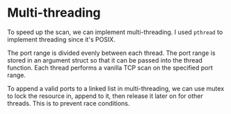 # Multi-threading

To speed up the scan, we can implement multi-threading. I used `pthread` to implement threading since it's POSIX.

The port range is divided evenly between each thread. The port range is stored in an argument struct so that it can be passed into the thread function. Each thread performs a vanilla TCP scan on the specified port range.

To append a valid ports to a linked list in multi-threading, we can use mutex to lock the resource in, append to it, then release it later on for other threads. This is to prevent race conditions.
